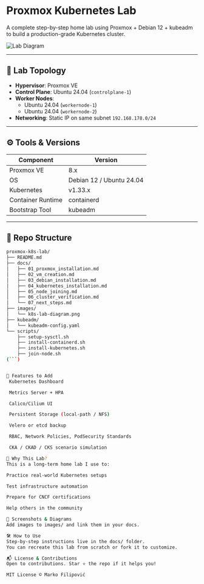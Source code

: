 # Proxmox Kubernetes Lab

A complete step-by-step home lab using Proxmox + Debian 12 + kubeadm to build a production-grade Kubernetes cluster.

![Lab Diagram](images/k8s-lab-diagram.png) <!-- Replace this with your diagram later -->

---

## 🧰 Lab Topology

- **Hypervisor**: Proxmox VE
- **Control Plane**: Ubuntu 24.04 (`controlplane-1`)
- **Worker Nodes**:
  - Ubuntu 24.04 (`workernode-1`)
  - Ubuntu 24.04 (`workernode-2`)
- **Networking**: Static IP on same subnet `192.168.178.0/24`

---

## ⚙️ Tools & Versions

| Component       | Version    |
|----------------|------------|
| Proxmox VE     | 8.x        |
| OS             | Debian 12 / Ubuntu 24.04 |
| Kubernetes     | v1.33.x    |
| Container Runtime | containerd |
| Bootstrap Tool | kubeadm    |

---

## 📁 Repo Structure

```bash
proxmox-k8s-lab/
├── README.md
├── docs/
│   ├── 01_proxmox_installation.md
│   ├── 02_vm_creation.md
│   ├── 03_debian_installation.md
│   ├── 04_kubernetes_installation.md
│   ├── 05_node_joining.md
│   ├── 06_cluster_verification.md
│   └── 07_next_steps.md
├── images/
│   └── k8s-lab-diagram.png
├── kubeadm/
│   └── kubeadm-config.yaml
└── scripts/
    ├── setup-sysctl.sh
    ├── install-containerd.sh
    ├── install-kubernetes.sh
    ├── join-node.sh
(```)


🚀 Features to Add
 Kubernetes Dashboard

 Metrics Server + HPA

 Calico/Cilium UI

 Persistent Storage (local-path / NFS)

 Velero or etcd backup

 RBAC, Network Policies, PodSecurity Standards

 CKA / CKAD / CKS scenario simulation

🧠 Why This Lab?
This is a long-term home lab I use to:

Practice real-world Kubernetes setups

Test infrastructure automation

Prepare for CNCF certifications

Help others in the community

📸 Screenshots & Diagrams
Add images to images/ and link them in your docs.

🛠 How to Use
Step-by-step instructions live in the docs/ folder.
You can recreate this lab from scratch or fork it to customize.

📬 License & Contributions
Open to contributions. Star ⭐️ the repo if it helps you!

MIT License © Marko Filipović
